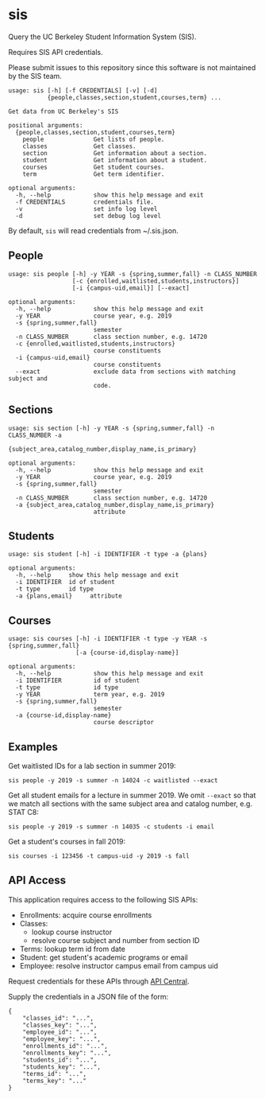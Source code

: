 sis
===
Query the UC Berkeley Student Information System (SIS).

Requires SIS API credentials.

Please submit issues to this repository since this software is not maintained by the SIS team.

```
usage: sis [-h] [-f CREDENTIALS] [-v] [-d]
           {people,classes,section,student,courses,term} ...

Get data from UC Berkeley's SIS

positional arguments:
  {people,classes,section,student,courses,term}
    people              Get lists of people.
    classes             Get classes.
    section             Get information about a section.
    student             Get information about a student.
    courses             Get student courses.
    term                Get term identifier.

optional arguments:
  -h, --help            show this help message and exit
  -f CREDENTIALS        credentials file.
  -v                    set info log level
  -d                    set debug log level
```

By default, `sis` will read credentials from ~/.sis.json.

People
------
```
usage: sis people [-h] -y YEAR -s {spring,summer,fall} -n CLASS_NUMBER
                  [-c {enrolled,waitlisted,students,instructors}]
                  [-i {campus-uid,email}] [--exact]

optional arguments:
  -h, --help            show this help message and exit
  -y YEAR               course year, e.g. 2019
  -s {spring,summer,fall}
                        semester
  -n CLASS_NUMBER       class section number, e.g. 14720
  -c {enrolled,waitlisted,students,instructors}
                        course constituents
  -i {campus-uid,email}
                        course constituents
  --exact               exclude data from sections with matching subject and
                        code.
```

Sections
--------
```
usage: sis section [-h] -y YEAR -s {spring,summer,fall} -n CLASS_NUMBER -a
                   {subject_area,catalog_number,display_name,is_primary}

optional arguments:
  -h, --help            show this help message and exit
  -y YEAR               course year, e.g. 2019
  -s {spring,summer,fall}
                        semester
  -n CLASS_NUMBER       class section number, e.g. 14720
  -a {subject_area,catalog_number,display_name,is_primary}
                        attribute
```

Students
--------
```
usage: sis student [-h] -i IDENTIFIER -t type -a {plans}

optional arguments:
  -h, --help     show this help message and exit
  -i IDENTIFIER  id of student
  -t type        id type
  -a {plans,email}     attribute
```

Courses
-------
```
usage: sis courses [-h] -i IDENTIFIER -t type -y YEAR -s {spring,summer,fall}
                   [-a {course-id,display-name}]

optional arguments:
  -h, --help            show this help message and exit
  -i IDENTIFIER         id of student
  -t type               id type
  -y YEAR               term year, e.g. 2019
  -s {spring,summer,fall}
                        semester
  -a {course-id,display-name}
                        course descriptor
```

Examples
--------
Get waitlisted IDs for a lab section in summer 2019:

`sis people -y 2019 -s summer -n 14024 -c waitlisted --exact`

Get all student emails for a lecture in summer 2019. We omit `--exact` so that
we match all sections with the same subject area and catalog number,
e.g. STAT C8:

`sis people -y 2019 -s summer -n 14035 -c students -i email`

Get a student's courses in fall 2019:

`sis courses -i 123456 -t campus-uid -y 2019 -s fall`

API Access
----------
This application requires access to the following SIS APIs:

 - Enrollments: acquire course enrollments
 - Classes:
   - lookup course instructor
   - resolve course subject and number from section ID
 - Terms: lookup term id from date
 - Student: get student's academic programs or email
 - Employee: resolve instructor campus email from campus uid

Request credentials for these APIs through
[API Central](https://api-central.berkeley.edu).

Supply the credentials in a JSON file of the form:
```
{
	"classes_id": "...",
	"classes_key": "...",
	"employee_id": "...",
	"employee_key": "...",
	"enrollments_id": "...",
	"enrollments_key": "...",
	"students_id": "...",
	"students_key": "...",
	"terms_id": "...",
	"terms_key": "..."
}
```
